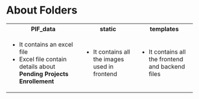 # About Folders
<table>
<tr>
<th>PIF_data</th>
<th>static</th>
<th>templates</th>
</tr>
<tr>
    <td>
    <ul>
    <li>It contains an excel file</li>
    <li>Excel file contain details about <b>Pending Projects Enrollement</b></li>
    </ul>
    </td>
    <td>
    <ul>
    <li>It contains all the images used in frontend</li>
    </ul>
    </td>
    <td>
    <ul>
    <li>It contains all the frontend and backend files</li>
    </ul>
    </td>
</tr>
</table>
